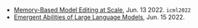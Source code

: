 
- [Memory-Based Model Editing at Scale](https://arxiv.org/abs/2206.06520), Jun. 13 2022. `icml2022`
- [Emergent Abilities of Large Language Models](https://arxiv.org/abs/2206.07682), Jun. 15 2022.
